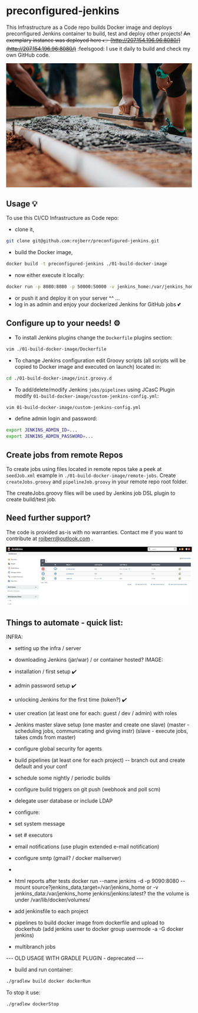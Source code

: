 # preconfigured-jenkins

This Infrastructure as a Code repo builds Docker image and deploys preconfigured Jenkins container to build, test and deploy other projects!
~~An exemplary instance was deployed here :point_right: [http://207.154.196.96:8080/](http://207.154.196.96:8080/)~~ :feelsgood:
I use it daily to build and check my own GitHub code.

![Selective Photography Cement by Rodolfo Quiros](./04-assets-img/readme-img.jpg)

## Usage 💡

To use this CI/CD Infrastructure as Code repo:
- clone it,
```bash
git clone git@github.com:rojberr/preconfigured-jenkins.git
```
- build the Docker image,
```bash
docker build -t preconfigured-jenkins ./01-build-docker-image
```
- now either execute it locally:
```bash
docker run -p 8080:8080 -p 50000:50000 -v jenkins_home:/var/jenkins_home preconfigured-jenkins
```
- or push it and deploy it on your server ^^ ...
- log in as admin and enjoy your dockerized Jenkins for GitHub jobs 💕

## Configure up to your needs! ⚙️
- To install Jenkins plugins change the `Dockerfile` plugins section:
```bash
vim ./01-build-docker-image/Dockerfile
```
- To change Jenkins configuration edit Groovy scripts (all scripts will be copied to Docker image and executed on launch) located in:
```bash
cd ./01-build-docker-image/init.groovy.d
```
- To add/delete/modify Jenkins `jobs/pipelines` using JCasC Plugin modify `01-build-docker-image/custom-jenkins-config.yml`:
```bash
vim 01-build-docker-image/custom-jenkins-config.yml
```
- define admin login and password:
```bash
export JENKINS_ADMIN_ID=...
export JENKINS_ADMIN_PASSWORD=...
```

## Create jobs from remote Repos
To create jobs using files located in remote repos take a peek at `seedJob.xml` example in `./01-build-docker-image/remote-jobs`. Create `createJobs.groovy` and `pipelineJob.groovy` in your remote repo root folder.

The createJobs.groovy files will be used by Jenkins job DSL plugin to create build/test job.

## Need further support?

The code is provided as-is with no warranties.
Contact me if you want to contribute at rojberr@outlook.com .

![Jenkins Screenshot](./04-assets-img/jenkins-example.jpg)

## Things to automate - quick list:
INFRA:
- setting up the infra / server
- downloading Jenkins (jar/war) / or container hosted?
IMAGE:
- installation / first setup ✔️
- admin password setup ✔️
- unlocking Jenkins for the first time (token?) ✔️

- user creation (at least one for each: guest / dev / admin) with roles
- Jenkins master slave setup (one master and create one slave)
  (master - scheduling jobs, communicating and giving instr)
  (slave - execute jobs, takes cmds from master)
- configure global security for agents
- build pipelines (at least one for each project) -- branch out and create default and your conf
- schedule some nightly / periodic builds
- configure build triggers on git push
  (webhook and poll scm)
- delegate user database or include LDAP
- configure:
- set system message
- set # executors
- email notifications (use plugin extended e-mail notification)
- configure smtp (gmail? / docker mailserver)
-
- html reports after tests
docker run --name jenkins -d -p 9090:8080 --mount source?jenkins_data,target=/var/jenkins_home
or -v jenkins_data:/var/jenkins_home jenkins/jenkins:latest?
the the volume is under /var/lib/docker/volumes/
- add jenkinsfile to each project
- pipelines to build docker image from dockerfile and upload to dockerhub
  (add jenkins user to docker group usermode -a -G docker jenkins)
- multibranch jobs


--- OLD USAGE WITH GRADLE PLUGIN - deprecated ---
- build and run container:
```bash
./gradlew build docker dockerRun
```
To stop it use:
```bash
./gradlew dockerStop
```